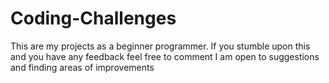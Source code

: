 # Coding-Challenges
This are my projects as a beginner programmer. 
If you stumble upon this and you have any feedback feel free to comment
I am open to suggestions and finding areas of improvements
